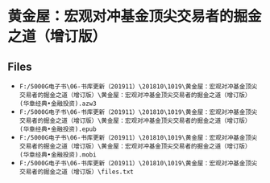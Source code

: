 # 黄金屋：宏观对冲基金顶尖交易者的掘金之道（增订版）

## Files

- `F:/5000G电子书\06-书库更新（201911）\201810\1019\黄金屋：宏观对冲基金顶尖交易者的掘金之道（增订版）\黄金屋：宏观对冲基金顶尖交易者的掘金之道（增订版） (华章经典•金融投资).azw3`
- `F:/5000G电子书\06-书库更新（201911）\201810\1019\黄金屋：宏观对冲基金顶尖交易者的掘金之道（增订版）\黄金屋：宏观对冲基金顶尖交易者的掘金之道（增订版） (华章经典•金融投资).epub`
- `F:/5000G电子书\06-书库更新（201911）\201810\1019\黄金屋：宏观对冲基金顶尖交易者的掘金之道（增订版）\黄金屋：宏观对冲基金顶尖交易者的掘金之道（增订版） (华章经典•金融投资).mobi`
- `F:/5000G电子书\06-书库更新（201911）\201810\1019\黄金屋：宏观对冲基金顶尖交易者的掘金之道（增订版）\files.txt`

